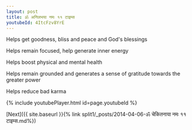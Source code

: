 ```yaml
---
layout: post
title: ॐ अनिलभया नमः ११ टाइम्स
youtubeId: 4ItcFzv8YrE
---
```

 
 
Helps get goodness, bliss and peace and God's blessings
 
Helps remain focused, help generate inner energy 
 
Helps boost physical and mental health 
 
Helps remain grounded and generates a sense of gratitude towards the greater power 
 
Helps reduce bad karma
 
 
 
 


{% include youtubePlayer.html id=page.youtubeId %}
 
[Next]({{ site.baseurl }}{% link  split1/_posts/2014-04-06-ॐ चेकितनाया नमः ११ टाइम्स.md%})
 
